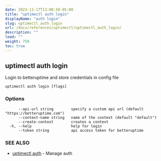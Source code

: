 ```yaml
---
date: 2023-11-17T13:00:50-05:00
title: "uptimectl auth login"
displayName: "auth login"
slug: uptimectl_auth_login
url: /docs/references/uptimectl/uptimectl_auth_login/
description: ""
lead: ""
weight: 759
toc: true
---
```

## uptimectl auth login

Login to betteruptime and store credentials in config file

```
uptimectl auth login [flags]
```

### Options

```
      --api-url string        specify a custom api url (default "https://betteruptime.com")
      --context-name string   name of the context (default "default")
      --create-context        creates a context
  -h, --help                  help for login
      --token string          api access token for betteruptime
```

### SEE ALSO

* [uptimectl auth](/docs/references/uptimectl/uptimectl_auth/)	 - Manage auth

